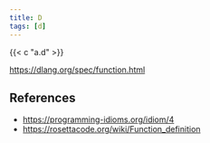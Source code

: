```yaml
---
title: D
tags: [d]
---
```


{{< c "a.d" >}}

<https://dlang.org/spec/function.html>

## References

- <https://programming-idioms.org/idiom/4>
- <https://rosettacode.org/wiki/Function_definition>
